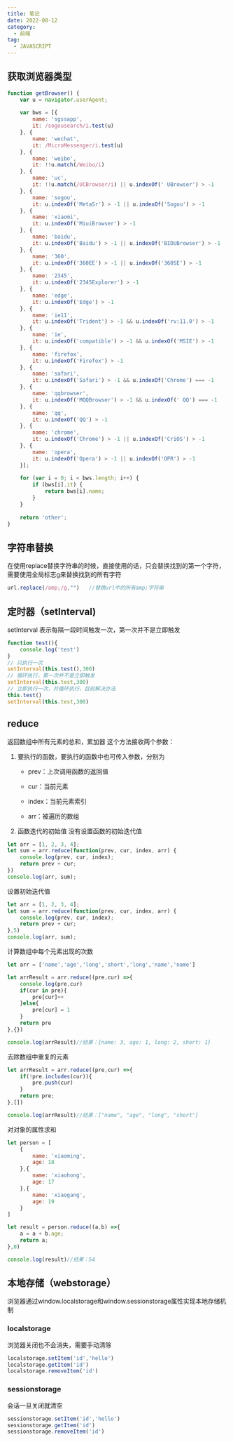 ```yaml
---
title: 笔记
date: 2022-08-12
category:
  - 前端
tag:
  - JAVASCRIPT
---
```

## 获取浏览器类型
```javascript
function getBrowser() {
    var u = navigator.userAgent;
 
    var bws = [{
        name: 'sgssapp',
        it: /sogousearch/i.test(u)
    }, {
        name: 'wechat',
        it: /MicroMessenger/i.test(u)
    }, {
        name: 'weibo',
        it: !!u.match(/Weibo/i)
    }, {
        name: 'uc',
        it: !!u.match(/UCBrowser/i) || u.indexOf(' UBrowser') > -1
    }, {
        name: 'sogou',
        it: u.indexOf('MetaSr') > -1 || u.indexOf('Sogou') > -1
    }, {
        name: 'xiaomi',
        it: u.indexOf('MiuiBrowser') > -1
    }, {
        name: 'baidu',
        it: u.indexOf('Baidu') > -1 || u.indexOf('BIDUBrowser') > -1
    }, {
        name: '360',
        it: u.indexOf('360EE') > -1 || u.indexOf('360SE') > -1
    }, {
        name: '2345',
        it: u.indexOf('2345Explorer') > -1
    }, {
        name: 'edge',
        it: u.indexOf('Edge') > -1
    }, {
        name: 'ie11',
        it: u.indexOf('Trident') > -1 && u.indexOf('rv:11.0') > -1
    }, {
        name: 'ie',
        it: u.indexOf('compatible') > -1 && u.indexOf('MSIE') > -1
    }, {
        name: 'firefox',
        it: u.indexOf('Firefox') > -1
    }, {
        name: 'safari',
        it: u.indexOf('Safari') > -1 && u.indexOf('Chrome') === -1
    }, {
        name: 'qqbrowser',
        it: u.indexOf('MQQBrowser') > -1 && u.indexOf(' QQ') === -1
    }, {
        name: 'qq',
        it: u.indexOf('QQ') > -1
    }, {
        name: 'chrome',
        it: u.indexOf('Chrome') > -1 || u.indexOf('CriOS') > -1
    }, {
        name: 'opera',
        it: u.indexOf('Opera') > -1 || u.indexOf('OPR') > -1
    }];
 
    for (var i = 0; i < bws.length; i++) {
        if (bws[i].it) {
            return bws[i].name;
        }
    }
 
    return 'other';
}
```
## 字符串替换
在使用replace替换字符串的时候，直接使用的话，只会替换找到的第一个字符，需要使用全局标志g来替换找到的所有字符
```javascript
url.replace(/amp;/g,"")   //替换url中的所有amp;字符串
```
## 定时器（setInterval)
setInterval 表示每隔一段时间触发一次，第一次并不是立即触发
```javascript
function test(){
    console.log('test')
}
// 只执行一次
setInterval(this.test(),300)
// 循环执行，第一次并不是立即触发
setInterval(this.test,300)
// 立即执行一次，并循环执行，目前解决办法
this.test()
setInterval(this.test,300)
```
## reduce
返回数组中所有元素的总和，累加器
这个方法接收两个参数：
1. 要执行的函数，要执行的函数中也可传入参数，分别为

    - prev：上次调用函数的返回值

    - cur：当前元素

    - index：当前元素索引

    - arr：被遍历的数组

2. 函数迭代的初始值
   没有设置函数的初始迭代值
```javascript
let arr = [1, 2, 3, 4];
let sum = arr.reduce(function(prev, cur, index, arr) {
    console.log(prev, cur, index);
    return prev + cur;
})
console.log(arr, sum);
```
设置初始迭代值
```js
let arr = [1, 2, 3, 4];
let sum = arr.reduce(function(prev, cur, index, arr) {
    console.log(prev, cur, index);
    return prev + cur;
},5)
console.log(arr, sum);
```
计算数组中每个元素出现的次数
```javascript
let arr = ['name','age','long','short','long','name','name'] 

let arrResult = arr.reduce((pre,cur) =>{
    console.log(pre,cur)
    if(cur in pre){
        pre[cur]++
    }else{
        pre[cur] = 1
    }
    return pre
},{})

console.log(arrResult)//结果：{name: 3, age: 1, long: 2, short: 1}
```
去除数组中重复的元素
```javascript
let arrResult = arr.reduce((pre,cur) =>{
    if(!pre.includes(cur)){
        pre.push(cur)
    }
    return pre;
},[])

console.log(arrResult)//结果：["name", "age", "long", "short"]
```
对对象的属性求和
```javascript
let person = [
    {
        name: 'xiaoming',
        age: 18
    },{
        name: 'xiaohong',
        age: 17
    },{
        name: 'xiaogang',
        age: 19
    }
]

let result = person.reduce((a,b) =>{
    a = a + b.age;
    return a;
},0)

console.log(result)//结果：54
```
## 本地存储（webstorage）
浏览器通过window.localstorage和window.sessionstorage属性实现本地存储机制
### localstorage
浏览器关闭也不会消失，需要手动清除
```javascript
localstorage.setItem('id','hello')
localstorage.getItem('id')
localstorage.removeItem('id')
```
### sessionstorage
会话一旦关闭就清空
```javascript
sessionstorage.setItem('id','hello')
sessionstorage.getItem('id')
sessionstorage.removeItem('id')
```
